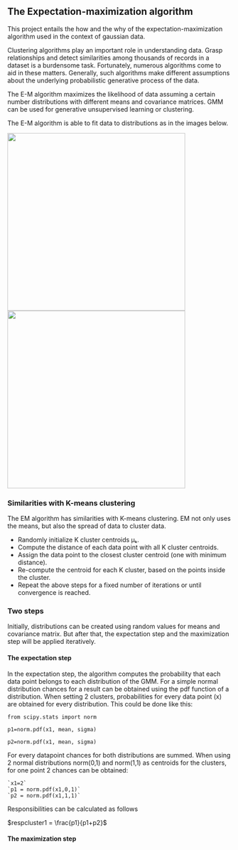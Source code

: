 ## The Expectation-maximization algorithm

This project entails the how and the why of the expectation-maximization algorithm used in the context of gaussian data. 

Clustering algorithms play an important role in understanding data. Grasp relationships and detect similarities among thousands of records in a dataset is a burdensome task. Fortunately, numerous algorithms come to aid in these matters. Generally, such algorithms make different assumptions about the underlying probabilistic generative process of the data.

The E-M algorithm maximizes the likelihood of data assuming a certain number distributions with different means and covariance matrices. GMM can be used for generative unsupervised learning or clustering. 

The E-M algorithm is able to fit data to distributions as in the images below.

<img src="https://github.com/user-attachments/assets/3010d96f-9ee0-4398-9ebb-26a3d68ed8de" width="400" >

<img src="https://github.com/user-attachments/assets/9e977c85-7298-4b2c-9d18-c6e4433eba92" width="400" >

### Similarities with  K-means clustering
The EM algorithm has similarities with K-means clustering. EM not only uses the means, but also the spread of data to cluster data.
* Randomly initialize K cluster centroids μₖ.
* Compute the distance of each data point with all K cluster centroids.
* Assign the data point to the closest cluster centroid (one with minimum distance).
* Re-compute the centroid for each K cluster, based on the points inside the cluster.
* Repeat the above steps for a fixed number of iterations or until convergence is reached.

### Two steps
Initially, distributions can be created using random values for means and covariance matrix. But after that, the expectation step and the maximization step will be applied iteratively.
#### The expectation step
In the expectation step, the algorithm computes the probability that each data point belongs to each distribution of the GMM.
For a simple normal distribution chances for a result can be obtained using the pdf function of a distribution. When setting 2 clusters, probabilities for every data point (x) are obtained for every distribution. This could be done like this:

  `from scipy.stats import norm`
  
  `p1=norm.pdf(x1, mean, sigma)`
  
  `p2=norm.pdf(x1, mean, sigma)`

For every datapoint chances for both distributions are summed.
When using 2 normal distributions norm(0,1) and norm(1,1) as centroids for the clusters, for one point 2 chances can be obtained:

    `x1=2`
    `p1 = norm.pdf(x1,0,1)`
    `p2 = norm.pdf(x1,1,1)`

Responsibilities can be calculated as follows

$respcluster1 = \frac{p1}{p1+p2}$
  
    

#### The maximization step




